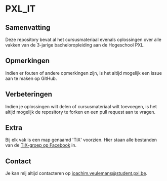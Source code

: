 # PXL_IT

## Samenvatting
Deze repository bevat al het cursusmateriaal evenals oplossingen over alle vakken van de 3-jarige bacheloropleiding aan de Hogeschool PXL.

## Opmerkingen
Indien er fouten of andere opmerkingen zijn, is het altijd mogelijk een issue aan te maken op GitHub.

## Verbeteringen
Indien je oplossingen wilt delen of cursusmateriaal wilt toevoegen, is het altijd mogelijk de repository te forken en een pull request aan te vragen.

## Extra
Bij elk vak is een map genaamd 'TiX' voorzien. Hier staan alle bestanden van de [TiX-groep op Facebook](https://www.facebook.com/groups/919101731450526/) in.

## Contact
Je kan mij altijd contacteren op joachim.veulemans@student.pxl.be.
